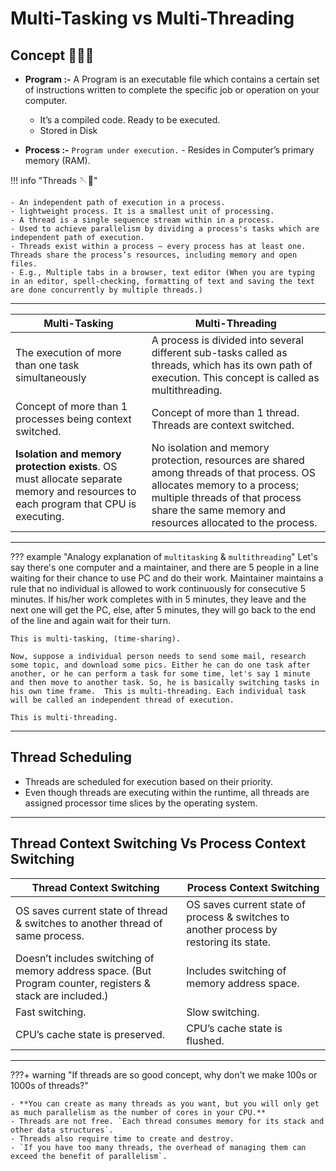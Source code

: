 # Multi-Tasking vs Multi-Threading

## Concept 🕵🏻‍♂️

* **Program :-** A Program is an executable file which contains a certain set of instructions written
to complete the specific job or operation on your computer.
    - It’s a compiled code. Ready to be executed.
    - Stored in Disk


* **Process :-** `Program under execution.` -  Resides in Computer’s primary memory (RAM).


!!! info "Threads 🪡🧶"

    - An independent path of execution in a process.
    - lightweight process. It is a smallest unit of processing.
    - A thread is a single sequence stream within in a process.
    - Used to achieve parallelism by dividing a process's tasks which are independent path of execution.
    - Threads exist within a process — every process has at least one. Threads share the process’s resources, including memory and open files.
    - E.g., Multiple tabs in a browser, text editor (When you are typing in an editor, spell-checking, formatting of text and saving the text are done concurrently by multiple threads.)

---



| Multi-Tasking      | Multi-Threading                          |
| ----------- | ------------------------------------ |
| The execution of more than one task simultaneously       | A process is divided into several different sub-tasks called as threads, which has its own path of execution. This concept is called as multithreading.  |
| Concept of more than 1 processes being context switched.       | Concept of more than 1 thread. Threads are context switched. |
| **Isolation and memory protection exists**. OS must allocate separate memory and resources to each program that CPU is executing.    | No isolation and memory protection, resources are shared among threads of that process. OS allocates memory to a process; multiple threads of that process share the same memory and resources allocated to the process. |


---

??? example "Analogy explanation of `multitasking` & `multithreading`"
    Let's say there's one computer and a maintainer, and there are 5 people in a line waiting for their chance to use PC and do their work. Maintainer maintains a rule that no individual is allowed to work continuously for consecutive 5 minutes. If his/her work completes with in 5 minutes, they leave and the next one will get the PC, else, after 5 minutes, they will go back to the end of the line and again wait for their turn.

    This is multi-tasking, (time-sharing).

    Now, suppose a individual person needs to send some mail, research some topic, and download some pics. Either he can do one task after another, or he can perform a task for some time, let's say 1 minute and then move to another task. So, he is basically switching tasks in his own time frame.  This is multi-threading. Each individual task will be called an independent thread of execution.

    This is multi-threading.


---


## Thread Scheduling

- Threads are scheduled for execution based on their priority.
- Even though threads are executing within the runtime, all threads are assigned processor time slices by the operating system.


---


## Thread Context Switching Vs Process Context Switching

| Thread Context Switching      | Process Context Switching                          |
| ----------- | ------------------------------------ |
| OS saves current state of thread & switches to another thread of same process.      | OS saves current state of process & switches to another process by restoring its state.  |
| Doesn’t includes switching of memory address space. (But Program counter, registers & stack are included.)       | Includes switching of memory address space. |
| Fast switching.   | Slow switching. |
|CPU’s cache state is preserved.   | CPU’s cache state is flushed. |


---


???+ warning "If threads are so good concept, why don't we make 100s or 1000s of threads?"

    - **You can create as many threads as you want, but you will only get as much parallelism as the number of cores in your CPU.**
    - Threads are not free. `Each thread consumes memory for its stack and other data structures`. 
    - Threads also require time to create and destroy. 
    - `If you have too many threads, the overhead of managing them can exceed the benefit of parallelism`.
